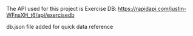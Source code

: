 The API used for this project is Exercise DB: https://rapidapi.com/justin-WFnsXH_t6/api/exercisedb

db.json file added for quick data reference
